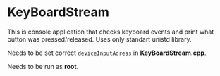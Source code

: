 # KeyBoardStream

This is console application that checks keyboard events and print what button was pressed/released. Uses only standart unistd library.

Needs to be set correct `deviceInputAdress` in **KeyBoardStream.cpp**.

Needs to be run as **root**.
